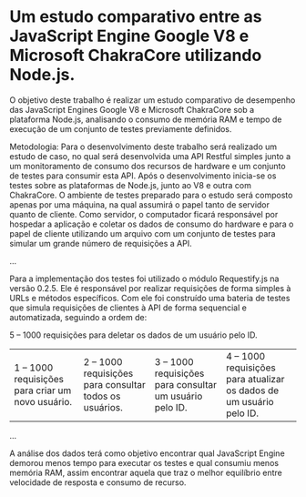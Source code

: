<h1>Um estudo comparativo entre as JavaScript Engine Google V8 e Microsoft ChakraCore utilizando Node.js.</h1>

<p>O objetivo deste trabalho é realizar um estudo comparativo de desempenho das JavaScript Engines Google V8 e Microsoft ChakraCore sob a plataforma Node.js, analisando o consumo de memória RAM e tempo de execução de um conjunto de testes previamente definidos.</p>

<p>Metodologia: Para o desenvolvimento deste trabalho será realizado um estudo de caso, no qual será desenvolvida uma API Restful simples junto a um monitoramento de consumo dos recursos de hardware e um conjunto de testes para consumir esta API. Após o desenvolvimento inicia-se os testes sobre as plataformas de Node.js, junto ao V8 e outra com ChakraCore. 
O ambiente de testes preparado para o estudo será composto apenas por uma máquina, na qual assumirá o papel tanto de servidor quanto de cliente. Como servidor, o computador ficará responsável por hospedar a aplicação e coletar os dados de consumo do hardware e para o papel de cliente utilizando um arquivo com um conjunto de testes para simular um grande número de requisições a API.</p>
<p>...</p>
<p>Para a implementação dos testes foi utilizado o módulo Requestify.js na versão 0.2.5. Ele é responsável por realizar requisições de forma simples à URLs e métodos específicos. Com ele foi construído uma bateria de testes que simula requisições de clientes à API de forma sequencial e automatizada, seguindo a ordem de:
    <table>
        <tr>
            <td>1 – 1000 requisições para criar um novo usuário.</td>
            <td>2 – 1000 requisições para consultar todos os usuários.</td>
            <td>3 – 1000 requisições para consultar um usuário pelo ID.</td>
            <td>4 – 1000 requisições para atualizar os dados de um usuário pelo ID.</td>
        </tr>
    <p>5 – 1000 requisições para deletar os dados de um usuário pelo ID.</p>
    </table>
<p>...</p>
<p>A análise dos dados terá como objetivo encontrar qual JavaScript Engine demorou menos tempo para executar os testes e qual consumiu menos memória RAM, assim encontrar aquela que traz o melhor equilíbrio entre velocidade de resposta e consumo de recurso.</p>
